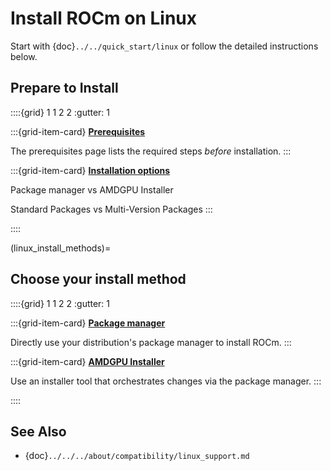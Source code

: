# Install ROCm on Linux

Start with {doc}`../../quick_start/linux` or follow the detailed
instructions below.

## Prepare to Install

::::{grid} 1 1 2 2
:gutter: 1

:::{grid-item-card}
**[Prerequisites](./prerequisites.md)**

The prerequisites page lists the required steps *before* installation.
:::

:::{grid-item-card}
**[Installation options](./install_options.md)**

Package manager vs AMDGPU Installer

Standard Packages vs Multi-Version Packages
:::

::::

(linux_install_methods)=

## Choose your install method

::::{grid} 1 1 2 2
:gutter: 1

:::{grid-item-card}
**[Package manager](./os-native/index.md)**

Directly use your distribution's package manager to install ROCm.
:::

:::{grid-item-card}
**[AMDGPU Installer](./installer/index.md)**

Use an installer tool that orchestrates changes via the package
manager.
:::

::::

## See Also

- {doc}`../../../about/compatibility/linux_support.md`
